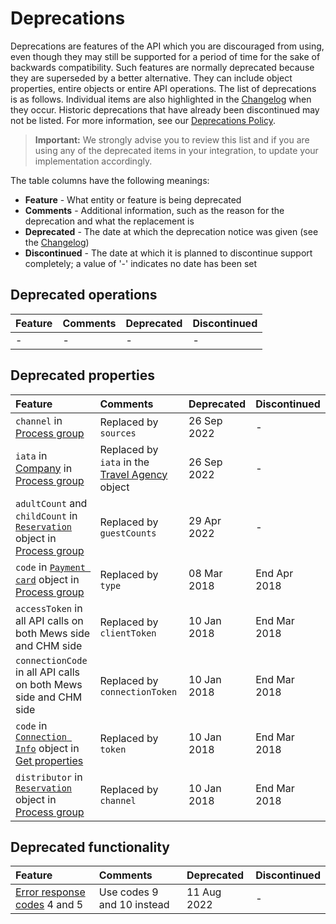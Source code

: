 # Deprecations

Deprecations are features of the API which you are discouraged from using, even though they may still be supported for a period of time for the sake of backwards compatibility.
Such features are normally deprecated because they are superseded by a better alternative. They can include object properties, entire objects or entire API operations.
The list of deprecations is as follows. Individual items are also highlighted in the [Changelog](../changelog/README.md) when they occur.
Historic deprecations that have already been discontinued may not be listed. For more information, see our [Deprecations Policy](https://mews-systems.gitbook.io/open-api/staying-up-to-date/deprecations-policy).

> **Important:** We strongly advise you to review this list and if you are using any of the deprecated items in your integration, to update your implementation accordingly.

The table columns have the following meanings:

* __Feature__ - What entity or feature is being deprecated
* __Comments__ - Additional information, such as the reason for the deprecation and what the replacement is
* __Deprecated__ - The date at which the deprecation notice was given (see the [Changelog](../changelog/README.md))
* __Discontinued__ \- The date at which it is planned to discontinue support completely; a value of '-' indicates no date has been set

## Deprecated operations

| Feature | Comments | Deprecated | Discontinued |
| :-- | :-- | :-- | :-- |
| - | - | - | - |

## Deprecated properties

| Feature | Comments | Deprecated | Discontinued |
| :-- | :-- | :-- | :-- |
| `channel` in [Process group](../mews-operations/reservations.md#process-group) | Replaced by `sources` | 26 Sep 2022 | - |
| `iata` in [Company](../mews-operations/reservations.md#company) in [Process group](../mews-operations/reservations.md#process-group) | Replaced by `iata` in the [Travel Agency](../mews-operations/reservations.md#travel-agency) object | 26 Sep 2022 | - |
| `adultCount` and `childCount` in [`Reservation`](../mews-operations/reservations.md#reservation) object in [Process group](../mews-operations/reservations.md#process-group) | Replaced by `guestCounts` | 29 Apr 2022 | - |
| `code` in [`Payment card`](../mews-operations/reservations.md#payment-card) object in [Process group](../mews-operations/reservations.md#process-group) | Replaced by `type` | 08 Mar 2018 | End Apr 2018 |
| `accessToken` in all API calls on both Mews side and CHM side | Replaced by `clientToken` | 10 Jan 2018 | End Mar 2018 |
| `connectionCode` in all API calls on both Mews side and CHM side | Replaced by `connectionToken` | 10 Jan 2018 | End Mar 2018 |
| `code` in [`Connection Info`](../mews-operations/configuration.md#connection-info) object in [Get properties](../mews-operations/configuration.md#get-properties) | Replaced by `token` | 10 Jan 2018 | End Mar 2018 |
| `distributor` in [`Reservation`](../mews-operations/reservations.md#reservation) object in [Process group](../mews-operations/reservations.md#process-group) | Replaced by `channel` | 10 Jan 2018 | End Mar 2018 |

## Deprecated functionality

| Feature | Comments | Deprecated | Discontinued |
| :-- | :-- | :-- | :-- |
| [Error response codes](../guidelines/responses.md#error-codes) 4 and 5 | Use codes 9 and 10 instead | 11 Aug 2022 | - |


